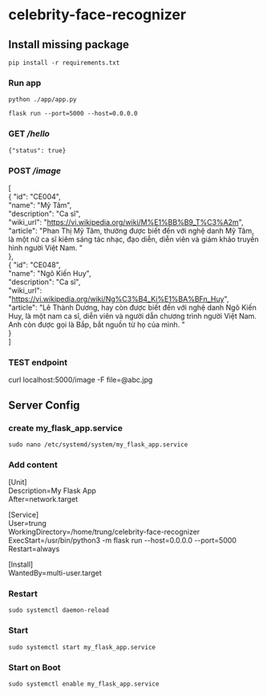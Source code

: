 ﻿# celebrity-face-recognizer
## Install missing package
`pip install -r requirements.txt`

### Run app
`python ./app/app.py`

`flask run --port=5000 --host=0.0.0.0`

### GET _/hello_
`{"status": true}`

### POST _/image_
[   
    {
        "id": "CE004",   
        "name": "Mỹ Tâm",   
        "description": "Ca sĩ",   
        "wiki_url": "https://vi.wikipedia.org/wiki/M%E1%BB%B9_T%C3%A2m",    
        "article": "Phan Thị Mỹ Tâm, thường được biết đến với nghệ danh Mỹ Tâm, là một nữ ca sĩ kiêm sáng tác nhạc, đạo diễn, diễn viên và giám khảo truyền hình người Việt Nam. "       
    },   
    {
        "id": "CE048",    
        "name": "Ngô Kiến Huy",    
        "description": "Ca sĩ",    
        "wiki_url": "https://vi.wikipedia.org/wiki/Ng%C3%B4_Ki%E1%BA%BFn_Huy",     
        "article": "Lê Thành Dương, hay còn được biết đến với nghệ danh Ngô Kiến Huy, là một nam ca sĩ, diễn viên và người dẫn chương trình người Việt Nam. Anh còn được gọi là Bắp, bắt nguồn từ họ của mình. "     
    }    
]

### TEST endpoint
curl localhost:5000/image -F file=@abc.jpg    

## Server Config

### create my_flask_app.service
`sudo nano /etc/systemd/system/my_flask_app.service`

### Add content
[Unit]    
Description=My Flask App     
After=network.target       

[Service]      
User=trung     
WorkingDirectory=/home/trung/celebrity-face-recognizer       
ExecStart=/usr/bin/python3 -m flask run --host=0.0.0.0 --port=5000     
Restart=always       

[Install]      
WantedBy=multi-user.target      


### Restart
`sudo systemctl daemon-reload`

### Start
`sudo systemctl start my_flask_app.service`

### Start on Boot
`sudo systemctl enable my_flask_app.service`


